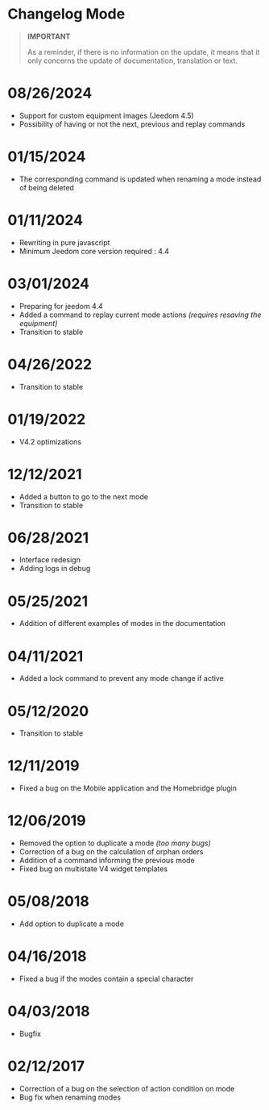 # Changelog Mode

>**IMPORTANT**
>
>As a reminder, if there is no information on the update, it means that it only concerns the update of documentation, translation or text.

# 08/26/2024

- Support for custom equipment images (Jeedom 4.5)
- Possibility of having or not the next, previous and replay commands

# 01/15/2024

- The corresponding command is updated when renaming a mode instead of being deleted

# 01/11/2024

- Rewriting in pure javascript
- Minimum Jeedom core version required : 4.4

# 03/01/2024

- Preparing for jeedom 4.4
- Added a command to replay current mode actions *(requires resaving the equipment)*
- Transition to stable

# 04/26/2022

- Transition to stable

# 01/19/2022

- V4.2 optimizations

# 12/12/2021

- Added a button to go to the next mode
- Transition to stable

# 06/28/2021

- Interface redesign
- Adding logs in debug

# 05/25/2021

- Addition of different examples of modes in the documentation

# 04/11/2021

- Added a lock command to prevent any mode change if active

# 05/12/2020

- Transition to stable

# 12/11/2019

- Fixed a bug on the Mobile application and the Homebridge plugin

# 12/06/2019

- Removed the option to duplicate a mode *(too many bugs)*
- Correction of a bug on the calculation of orphan orders
- Addition of a command informing the previous mode
- Fixed bug on multistate V4 widget templates

# 05/08/2018

- Add option to duplicate a mode

# 04/16/2018

- Fixed a bug if the modes contain a special character

# 04/03/2018

- Bugfix

# 02/12/2017

- Correction of a bug on the selection of action condition on mode
- Bug fix when renaming modes
